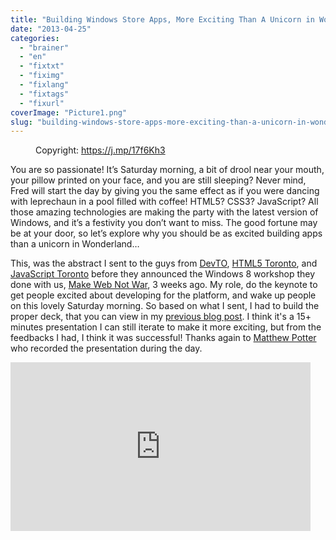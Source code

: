 ```yaml
---
title: "Building Windows Store Apps, More Exciting Than A Unicorn in Wonderland"
date: "2013-04-25"
categories: 
  - "brainer"
  - "en"
  - "fixtxt"
  - "fiximg"
  - "fixlang"
  - "fixtags"
  - "fixurl"
coverImage: "Picture1.png"
slug: "building-windows-store-apps-more-exciting-than-a-unicorn-in-wonderland"
---
```


<figure>

<figcaption>

Copyright: https://j.mp/17f6Kh3

</figcaption>



</figure>

You are so passionate! It’s Saturday morning, a bit of drool near your mouth, your pillow printed on your face, and you are still sleeping? Never mind, Fred will start the day by giving you the same effect as if you were dancing with leprechaun in a pool filled with coffee! HTML5? CSS3? JavaScript? All those amazing technologies are making the party with the latest version of Windows, and it’s a festivity you don’t want to miss. The good fortune may be at your door, so let’s explore why you should be as excited building apps than a unicorn in Wonderland…

This, was the abstract I sent to the guys from [DevTO](https://www.devto.ca/), [HTML5 Toronto](http://htmltoronto.ca/), and [JavaScript Toronto](https://www.meetup.com/torontojs/) before they announced the Windows 8 workshop they done with us, [Make Web Not War](https://web.archive.org/web/20130628080719/http://www.webnotwar.ca/), 3 weeks ago. My role, do the keynote to get people excited about developing for the platform, and wake up people on this lovely Saturday morning. So based on what I sent, I had to build the proper deck, that you can view in my [previous blog post](https://fred.dev/building-windows-store-apps-more-exciting-than-a-unicorn-in-wonderland/ "Building Windows 8 apps, more exciting than a unicorn in wonderland"). I think it's a 15+ minutes presentation I can still iterate to make it more exciting, but from the feedbacks I had, I think it was successful! Thanks again to [Matthew Potter](https://twitter.com/askmp) who recorded the presentation during the day.

<iframe src="https://www.youtube.com/embed/p9FDq-66sOo?feature=oembed" width="480" height="270" frameborder="0" allowfullscreen="allowfullscreen"></iframe>
